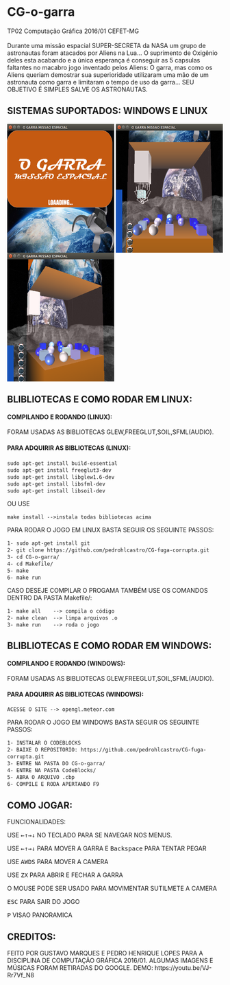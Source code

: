 # CG-o-garra
TP02 Computação Gráfica 2016/01 CEFET-MG</br></br>
Durante uma missão espacial SUPER-SECRETA da NASA um grupo de astronautas foram atacados por Aliens na Lua...
O suprimento de Oxigênio deles esta acabando e a única esperança é conseguir as 5 capsulas faltantes no macabro jogo inventado pelos Aliens: O garra, mas como os Aliens queriam demostrar sua superioridade utilizaram uma mão de um astronauta como garra e limitaram o tempo de uso da garra...
SEU OBJETIVO É SIMPLES SALVE OS ASTRONAUTAS.

<h2>SISTEMAS SUPORTADOS: WINDOWS E LINUX</h2>

<img align="center" src="https://github.com/pedrohlcastro/CG-o-garra/blob/master/screenshots/img1.png?raw=true" width="250" height="300"/>
<img align="center" src="https://github.com/pedrohlcastro/CG-o-garra/blob/master/screenshots/img2.png?raw=true" width="250" height="300"/>
<img align="center" src="https://github.com/pedrohlcastro/CG-o-garra/blob/master/screenshots/im3.png?raw=true" width="250" height="300"/>

<h2>BLIBLIOTECAS E COMO RODAR EM LINUX:</h2>

<h4>COMPILANDO E RODANDO (LINUX):</h4>

FORAM USADAS AS BIBLIOTECAS GLEW,FREEGLUT,SOIL,SFML(AUDIO).
<h4>PARA ADQUIRIR AS BIBLIOTECAS (LINUX):</h4>
	
	sudo apt-get install build-essential
	sudo apt-get install freeglut3-dev
	sudo apt-get install libglew1.6-dev
	sudo apt-get install libsfml-dev
	sudo apt-get install libsoil-dev

OU USE 

	make install -->instala todas bibliotecas acima

PARA RODAR O JOGO EM LINUX BASTA SEGUIR OS SEGUINTE PASSOS:
	
	1- sudo apt-get install git
	2- git clone https://github.com/pedrohlcastro/CG-fuga-corrupta.git
	3- cd CG-o-garra/
	4- cd Makefile/
	5- make
	6- make run

CASO DESEJE COMPILAR O PROGAMA TAMBÉM USE OS COMANDOS DENTRO DA PASTA Makefile/:

	1- make all    --> compila o código
	2- make clean  --> limpa arquivos .o
	3- make run    --> roda o jogo

<h2>BLIBLIOTECAS E COMO RODAR EM WINDOWS:</h2>

<h4>COMPILANDO E RODANDO (WINDOWS):</h4>

FORAM USADAS AS BIBLIOTECAS GLEW,FREEGLUT,SOIL,SFML(AUDIO).
<h4>PARA ADQUIRIR AS BIBLIOTECAS (WINDOWS):</h4>
	
	ACESSE O SITE --> opengl.meteor.com

PARA RODAR O JOGO EM WINDOWS BASTA SEGUIR OS SEGUINTE PASSOS:
	
	1- INSTALAR O CODEBLOCKS
	2- BAIXE O REPOSITORIO: https://github.com/pedrohlcastro/CG-fuga-corrupta.git
	3- ENTRE NA PASTA DO CG-o-garra/
	4- ENTRE NA PASTA CodeBlocks/
	5- ABRA O ARQUIVO .cbp
	6- COMPILE E RODA APERTANDO F9

<h2>COMO JOGAR:</h2>
FUNCIONALIDADES:
	<p>USE <kbd>←</kbd><kbd>↑</kbd><kbd>→</kbd><kbd>↓</kbd> NO TECLADO PARA SE NAVEGAR NOS MENUS.</p>
	<p>USE <kbd>←</kbd><kbd>↑</kbd><kbd>→</kbd><kbd>↓</kbd> PARA MOVER A GARRA E <kbd>Backspace</kbd> PARA TENTAR PEGAR</p>
	<p>USE <kbd>A</kbd><kbd>W</kbd><kbd>D</kbd><kbd>S</kbd> PARA MOVER A CAMERA</p>
	<p>USE <kbd>Z</kbd><kbd>X</kbd> PARA ABRIR E FECHAR A GARRA</p>
	<p>O MOUSE PODE SER USADO PARA MOVIMENTAR SUTILMETE A CAMERA</p>
	<p><kbd>ESC</kbd> PARA SAIR DO JOGO</p>
	<p><kbd>P</kbd> VISAO PANORAMICA</p>

<h2>CREDITOS:</h2>
FEITO POR GUSTAVO MARQUES E PEDRO HENRIQUE LOPES PARA A DISCIPLINA DE COMPUTAÇÃO GRÁFICA 2016/01.
ALGUMAS IMAGENS E MÚSICAS FORAM RETIRADAS DO GOOGLE.
DEMO: https://youtu.be/VJ-Rr7Vf_N8
